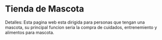 # Tienda de Mascota


Detalles:  Esta pagina web esta dirigida para personas que tengan una mascota, su principal funcion seria la compra de cuidados, entrenemiento y alimentos
           para mascota.
